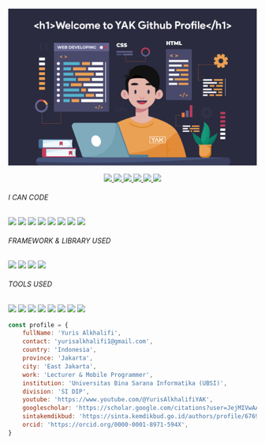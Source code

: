 <p align="center">
  <img src="image/welcome.jpg" width="700">
</p>

<p align="center">
  <a href="https://scholar.google.com/citations?user=JejMIVwAAAAJ" title="Google Scholar" target="_blank">
    <img src="https://img.shields.io/badge/Google%20Scholar-4285F4?logo=googlescholar&logoColor=fff&style=for-the-badge"/>
  </a>
  <a href="https://orcid.org/0000-0001-8971-594X" title="Google Scholar" target="_blank">
    <img src="https://img.shields.io/badge/ORCID-A6CE39?logo=orcid&logoColor=fff&style=for-the-badge"/>
  </a>
  <a href="https://www.linkedin.com/in/yuris60" title="Linkedin" target="_blank">
    <img src="https://img.shields.io/badge/LinkedIn-0077B5?style=for-the-badge&logo=linkedin&logoColor=white"/>
  </a>
  <a href="https://www.youtube.com/@YurisAlkhalifiYAK" title="Instagram" target="_blank">
    <img src="https://img.shields.io/badge/YouTube-F00?logo=youtube&logoColor=fff&style=for-the-badge"/>
  </a>
  <a href="https://instagram.com/yuris60" title="Youtube" target="_blank">
    <img src="https://img.shields.io/badge/Instagram-E4405F?style=for-the-badge&logo=instagram&logoColor=white"/>
  </a>
  <a href="https://sinta.kemdikbud.go.id/authors/profile/6769136" title="Sinta" target="_blank">
    <img src="https://img.shields.io/badge/sinta%20kemdikbud-10586e?style=for-the-badge"/>
  </a>
</p>

<p align="center" style="text-align: center; width:100%;">
  <h6>I CAN CODE</h6>
  <span><img src="https://img.shields.io/badge/html5%20-%23E34F26.svg?&style=for-the-badge&logo=html5&logoColor=white"/></span>
  <span><img src="https://img.shields.io/badge/css3%20-%231572B6.svg?&style=for-the-badge&logo=css3&logoColor=white"/></span>
  <span><img src="https://img.shields.io/badge/javascript%20-%23323330.svg?&style=for-the-badge&logo=javascript&logoColor=%23F7DF1E"/></span>
  <span><img src="https://img.shields.io/badge/php-%23777BB4.svg?&style=for-the-badge&logo=php&logoColor=white"/></span>
  <span><img src="https://img.shields.io/badge/Dart-0175C2?logo=dart&logoColor=fff&style=for-the-badge"/></span>
  <span><img src="https://img.shields.io/badge/Python-3776AB?style=for-the-badge&logo=python&logoColor=white"/></span>
  <span><img src="https://img.shields.io/badge/C%2B%2B-00599C?style=for-the-badge&logo=c%2B%2B&logoColor=white"/></span>
  <span><img src="https://img.shields.io/badge/MySQL-4479A1?logo=mysql&logoColor=fff&style=for-the-badge"/></span>
</p>

<p align="center" style="text-align: center; width:100%;">
  <h6>FRAMEWORK & LIBRARY USED</h6>
  <span><img src="https://img.shields.io/badge/Flutter-02569B?logo=flutter&logoColor=fff&style=for-the-badge"/></span>
  <span><img src="https://img.shields.io/badge/CodeIgniter-EF4223?logo=codeigniter&logoColor=fff&style=for-the-badge"/></span>
  <span><img src="https://img.shields.io/badge/Flask-000?logo=flask&logoColor=fff&style=for-the-badge"/></span>
  <span><img src="https://img.shields.io/badge/Bootstrap-7952B3?logo=bootstrap&logoColor=fff&style=for-the-badge"/></span>
</p>

<p align="center" style="text-align: center; width:100%;">
  <h6>TOOLS USED</h6>
  <span><img src="https://img.shields.io/badge/Android%20Studio-3DDC84?logo=androidstudio&logoColor=fff&style=for-the-badge"/></span>
  <span><img src="https://img.shields.io/badge/Visual%20Studio%20Code-007ACC?logo=visualstudiocode&logoColor=fff&style=for-the-badge"/></span>
  <span><img src="https://img.shields.io/badge/Insomnia-4000BF?logo=insomnia&logoColor=fff&style=for-the-badge"/></span>
  <span><img src="https://img.shields.io/badge/XAMPP-FB7A24?logo=xampp&logoColor=fff&style=for-the-badge"/></span>
  <span><img src="https://img.shields.io/badge/Adobe%20Photoshop-31A8FF?logo=adobephotoshop&logoColor=fff&style=for-the-badge"/></span>
  <span><img src="https://img.shields.io/badge/Adobe%20Premiere%20Pro-99F?logo=adobepremierepro&logoColor=fff&style=for-the-badge"/></span>
  <span><img src="https://img.shields.io/badge/Adobe%20Illustrator-FF9A00?logo=adobeillustrator&logoColor=fff&style=for-the-badge"/></span>
  <span><img src="https://img.shields.io/badge/Adobe%20Audition-99F?logo=adobeaudition&logoColor=fff&style=for-the-badge"/></span>
</p>

```js
const profile = {
    fullName: 'Yuris Alkhalifi',
    contact: 'yurisalkhalifi1@gmail.com',
    country: 'Indonesia',
    province: 'Jakarta',
    city: 'East Jakarta',
    work: 'Lecturer & Mobile Programmer',
    institution: 'Universitas Bina Sarana Informatika (UBSI)',
    division: 'SI DIP',
    youtube: 'https://www.youtube.com/@YurisAlkhalifiYAK',
    googlescholar: 'https://scholar.google.com/citations?user=JejMIVwAAAAJ',
    sintakemdikbud: 'https://sinta.kemdikbud.go.id/authors/profile/6769136',
    orcid: 'https://orcid.org/0000-0001-8971-594X',
}
```

<!--
**yuris60/yuris60** is a ✨ _special_ ✨ repository because its `README.md` (this file) appears on your GitHub profile.

Here are some ideas to get you started:

- 🔭 I’m currently working on ...
- 🌱 I’m currently learning ...
- 👯 I’m looking to collaborate on ...
- 🤔 I’m looking for help with ...
- 💬 Ask me about ...
- 📫 How to reach me: ...
- 😄 Pronouns: ...
- ⚡ Fun fact: ...
-->
